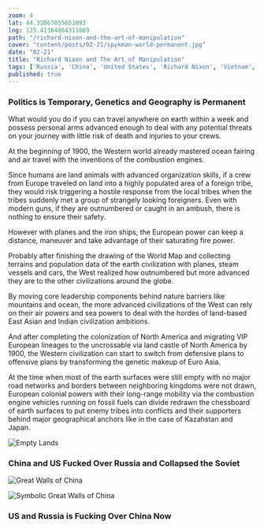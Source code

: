 ```yaml
--- 
zoom: 4
lat: 44.32067055651093 
lng: 125.41364864311889
path: "/richard-nixon-and-the-art-of-manipulation"
cover: "content/posts/02-21/spykman-world-permanent.jpg"
date: "02-21"
title: "Richard Nixon and The Art of Manipulation"
tags: ['Russia', 'China', 'United States', 'Richard Nixon', 'Vietnam', 'Spykman World','Nicholas Spykman']  
published: true
---
```

### Politics is Temporary, Genetics and Geography is Permanent
What would you do if you can travel anywhere on earth within a week and possess personal arms advanced enough to deal with any potential threats on your journey with little risk of death and injuries to your crews. 

At the beginning of 1900, the Western world already mastered ocean fairing and air travel with the inventions of the combustion engines.

Since humans are land animals with advanced organization skills, if a crew from Europe traveled on land into a highly populated area of a foreign tribe, they would risk triggering a hostile response from the local tribes when the tribes suddenly met a group of strangely looking foreigners. Even with modern guns, if they are outnumbered or caught in an ambush, there is nothing to ensure their safety. 

However with planes and the iron ships, the European power can keep a distance, maneuver and take advantage of their saturating fire power. 

Probably after finishing the drawing of the World Map and collecting terrains and population data of the earth civilization with planes, steam vessels and cars, the West realized how outnumbered but more advanced they are to the other civilizations around the globe. 

By moving core leadership components behind nature barriers like mountains and ocean, the more advanced civilizations of the West can rely on their air powers and sea powers to deal with the hordes of land-based East Asian and Indian civilization ambitions. 

And after completing the colonization of North America and migrating VIP European lineages to the uncrossable via land castle of North America by 1900, the Western civilization can start to switch from defensive plans to offensive plans by transforming the genetic makeup of Euro Asia. 

At the time when most of the earth surfaces were still empty with no major road networks and borders between neighboring kingdoms were not drawn, European colonial powers with their long-range mobility via the combustion engine vehicles running on fossil fuels can divide redrawn the chessboard of earth surfaces to put enemy tribes into conflicts and their supporters behind major geographical anchors like in the case of Kazahstan and Japan.

![Empty Lands](content/posts/02-21/empty_land_of_modern_day.png)
### China and US Fucked Over Russia and Collapsed the Soviet

![Great Walls of China](content/posts/02-21/great_walls_of_china.png)

![Symbolic Great Walls of China](content/posts/02-21/symbolic_great_walls_of_china.png)

### US and Russia is Fucking Over China Now

